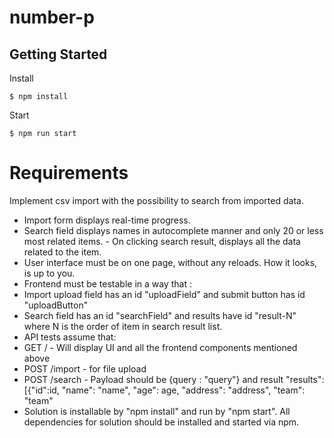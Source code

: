 # number-p

## Getting Started

Install

```
$ npm install
```

Start

```
$ npm run start
```

# Requirements

Implement csv import with the possibility to search from imported data.
- Import form displays real-time progress.
- Search field displays names in autocomplete manner and only 20 or less most related items. - On clicking search result, displays all the data related to the item.
- User interface must be on one page, without any reloads. How it looks, is up to you.
- Frontend must be testable in a way that :
- Import upload field has an id "uploadField" and submit button has id "uploadButton"
- Search field has an id "searchField" and results have id "result-N" where N is the order of item in search result list.
- API tests assume that:
- GET / - Will display UI and all the frontend components mentioned above
- POST /import - for file upload
- POST /search - Payload should be {query : "query"} and result "results":[{"id":id, "name":
"name", "age": age, "address": "address", "team": "team"
- Solution is installable by "npm install" and run by "npm start". All dependencies for solution should be installed and started via npm.

